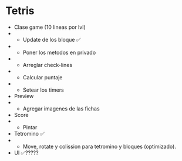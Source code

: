 # Tetris

- Clase game (10 lineas por lvl)
- - Update de los bloque ✅
- - Poner los metodos en privado
- - Arreglar check-lines
- - Calcular puntaje
- - Setear los timers
- Preview
- - Agregar imagenes de las fichas
- Score
- - Pintar
- Tetromino ✅
- - Move, rotate y colission para tetromino y bloques (optimizado).
- UI ✅?????
